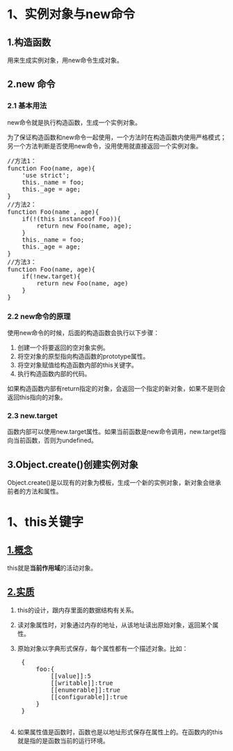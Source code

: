 # 1、实例对象与new命令 #
## 1.构造函数 ##
用来生成实例对象，用new命令生成对象。
## 2.new 命令 ##
### 2.1 基本用法 ###
new命令就是执行构造函数，生成一个实例对象。

为了保证构造函数和new命令一起使用，一个方法时在构造函数内使用严格模式；另一个方法判断是否使用new命令，没用使用就直接返回一个实例对象。
<pre>
//方法1：
function Foo(name, age){
	'use strict';
	this._name = foo;
	this._age = age;
}
//方法2：
function Foo(name , age){
	if(!(this instanceof Foo)){
		return new Foo(name, age);
	}
	this._name = foo;
	this._age = age;
}
//方法3：
function Foo(name, age){
	if(!new.target){
		return new Foo(name, age)
	}
}
</pre>
### 2.2 new命令的原理 ###
使用new命令的时候，后面的构造函数会执行以下步骤：

1. 创建一个将要返回的空对象实例。
2. 将空对象的原型指向构造函数的prototype属性。
3. 将空对象赋值给构造函数内部的this关键字。
4. 执行构造函数内部的代码。

如果构造函数内部有return指定的对象，会返回一个指定的新对象，如果不是则会返回this指向的对象。
### 2.3 new.target ###
函数内部可以使用new.target属性。如果当前函数是new命令调用，new.target指向当前函数，否则为undefined。
## 3.Object.create()创建实例对象 ##
Object.create()是以现有的对象为模板，生成一个新的实例对象，新对象会继承前者的方法和属性。
# 1、this关键字 #
## [1.概念]( https://wangdoc.com/javascript/oop/this.html#%E6%B6%B5%E4%B9%89) ##
this就是**当前作用域**的活动对象。
## [2.实质](https://wangdoc.com/javascript/oop/this.html#%E5%AE%9E%E8%B4%A8) ##

1. this的设计，跟内存里面的数据结构有关系。
2. 读对象属性时，对象通过内存的地址，从该地址读出原始对象，返回某个属性。
3. 原始对象以字典形式保存，每个属性都有一个描述对象。比如：
	<pre>
	{
		foo:{
			[[value]]:5
			[[writable]]:true
			[[enumerable]]:true
			[[configurable]]:true
		}
	}
	</pre>

4. 如果属性值是函数时，函数也是以地址形式保存在属性上的。在函数内的this就是指的是函数当前的运行环境。 

